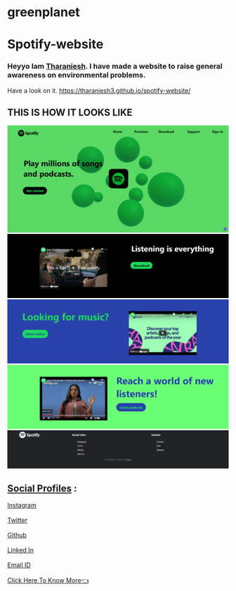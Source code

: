 # greenplanet
# Spotify-website
### Heyyo Iam [Tharaniesh](https://www.instagram.com/__thaxx__/). I have made a website to raise general awareness on environmental problems.
Have a look on it. https://tharaniesh3.github.io/spotify-website/

## THIS IS HOW IT LOOKS LIKE
 ![alt text](https://raw.githubusercontent.com/Tharaniesh3/spotify-website/main/assets/1.png)
 ![alt text](https://raw.githubusercontent.com/Tharaniesh3/spotify-website/main/assets/2.png)
 ![alt text](https://raw.githubusercontent.com/Tharaniesh3/spotify-website/main/assets/3.png)
 ![alt text](https://raw.githubusercontent.com/Tharaniesh3/spotify-website/main/assets/4.png)
 ![alt text](https://raw.githubusercontent.com/Tharaniesh3/spotify-website/main/assets/5.png)
  
## <u>Social Profiles</u> :
[Instagram](https://www.instagram.com/__thaxx__/)
<br>
<br>
[Twitter](https://twitter.com/_Tharaniesh_)
<br>
<br>
[Github](https://github.com/Tharaniesh3/)
<br>
<br>
[Linked In](https://www.linkedin.com/in/tharaniesh-p-r-1429a3171/)
<br>
<br>
[Email ID](mailto:www.tharanieshmarvel@gmail.com)
<br> 
<br>
[Click Here To Know More👈](https://tharaniesh3.github.io/website/)

